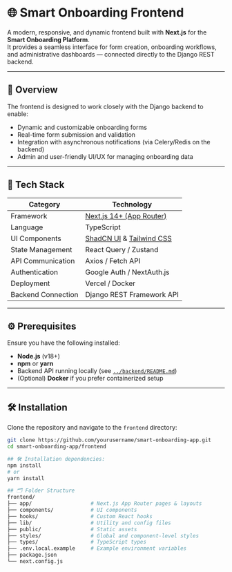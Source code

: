 # 🌐 Smart Onboarding Frontend

A modern, responsive, and dynamic frontend built with **Next.js** for the **Smart Onboarding Platform**.  
It provides a seamless interface for form creation, onboarding workflows, and administrative dashboards — connected directly to the Django REST backend.

---

## 🚀 Overview

The frontend is designed to work closely with the Django backend to enable:
- Dynamic and customizable onboarding forms
- Real-time form submission and validation
- Integration with asynchronous notifications (via Celery/Redis on the backend)
- Admin and user-friendly UI/UX for managing onboarding data

---

## 🧩 Tech Stack

| Category | Technology |
|-----------|-------------|
| Framework | [Next.js 14+ (App Router)](https://nextjs.org) |
| Language | TypeScript |
| UI Components | [ShadCN UI](https://ui.shadcn.com) & [Tailwind CSS](https://tailwindcss.com) |
| State Management | React Query / Zustand |
| API Communication | Axios / Fetch API |
| Authentication | Google Auth / NextAuth.js |
| Deployment | Vercel / Docker |
| Backend Connection | Django REST Framework API |

---

## ⚙️ Prerequisites

Ensure you have the following installed:

- **Node.js** (v18+)
- **npm** or **yarn**
- Backend API running locally (see [`../backend/README.md`](../backend/README.md))
- (Optional) **Docker** if you prefer containerized setup

---

## 🛠️ Installation

Clone the repository and navigate to the `frontend` directory:

```bash
git clone https://github.com/yourusername/smart-onboarding-app.git
cd smart-onboarding-app/frontend

## 🛠️ Installation dependencies:
npm install
# or
yarn install

## 🗂️ Folder Structure
frontend/
├── app/                   # Next.js App Router pages & layouts
├── components/            # UI components
├── hooks/                 # Custom React hooks
├── lib/                   # Utility and config files
├── public/                # Static assets
├── styles/                # Global and component-level styles
├── types/                 # TypeScript types
├── .env.local.example     # Example environment variables
├── package.json
└── next.config.js

